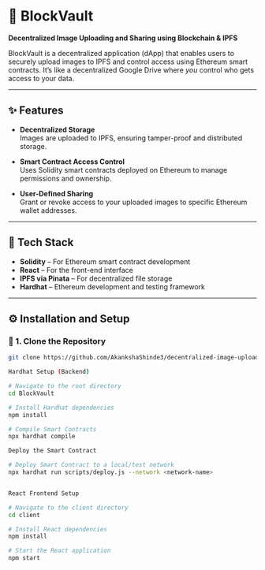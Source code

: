 # 🔐 BlockVault  
**Decentralized Image Uploading and Sharing using Blockchain & IPFS**

BlockVault is a decentralized application (dApp) that enables users to securely upload images to IPFS and control access using Ethereum smart contracts. It’s like a decentralized Google Drive where *you* control who gets access to your data.

---

## ✨ Features

- **Decentralized Storage**  
  Images are uploaded to IPFS, ensuring tamper-proof and distributed storage.

- **Smart Contract Access Control**  
  Uses Solidity smart contracts deployed on Ethereum to manage permissions and ownership.

- **User-Defined Sharing**  
  Grant or revoke access to your uploaded images to specific Ethereum wallet addresses.

---

## 🧰 Tech Stack

- **Solidity** – For Ethereum smart contract development  
- **React** – For the front-end interface  
- **IPFS via Pinata** – For decentralized file storage  
- **Hardhat** – Ethereum development and testing framework  

---

## ⚙️ Installation and Setup

### 🔗 1. Clone the Repository

```bash
git clone https://github.com/AkankshaShinde3/decentralized-image-upload.git

Hardhat Setup (Backend)

# Navigate to the root directory
cd BlockVault

# Install Hardhat dependencies
npm install

# Compile Smart Contracts
npx hardhat compile

Deploy the Smart Contract

# Deploy Smart Contract to a local/test network
npx hardhat run scripts/deploy.js --network <network-name>


React Frontend Setup

# Navigate to the client directory
cd client

# Install React dependencies
npm install

# Start the React application
npm start


